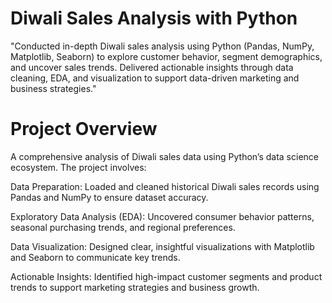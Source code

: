 # Diwali Sales Analysis with Python
"Conducted in-depth Diwali sales analysis using Python (Pandas, NumPy, Matplotlib, Seaborn) to explore customer behavior, segment demographics, and uncover sales trends. Delivered actionable insights through data cleaning, EDA, and visualization to support data-driven marketing and business strategies."

# Project Overview
A comprehensive analysis of Diwali sales data using Python’s data science ecosystem. The project involves:

Data Preparation: Loaded and cleaned historical Diwali sales records using Pandas and NumPy to ensure dataset accuracy.

Exploratory Data Analysis (EDA): Uncovered consumer behavior patterns, seasonal purchasing trends, and regional preferences.

Data Visualization: Designed clear, insightful visualizations with Matplotlib and Seaborn to communicate key trends.

Actionable Insights: Identified high-impact customer segments and product trends to support marketing strategies and business growth.
